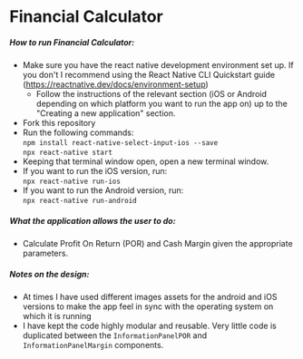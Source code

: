 # Financial Calculator

##### How to run Financial Calculator:
- Make sure you have the react native development environment set up. If you don't I recommend using the React Native CLI Quickstart guide (https://reactnative.dev/docs/environment-setup)
	- Follow the instructions of the relevant section (iOS or Android depending on which platform you want to run the app on) up to the "Creating a new application" section.
- Fork this repository
- Run the following commands:  
`npm install react-native-select-input-ios --save`  
`npx react-native start`  
- Keeping that terminal window open, open a new terminal window.  
- If you want to run the iOS version, run:   
`npx react-native run-ios`  
- If you want to run the Android version, run:  
`npx react-native run-android`  

##### What the application allows the user to do:
- Calculate Profit On Return (POR) and Cash Margin given the appropriate parameters.

##### Notes on the design:
- At times I have used different images assets for the android and iOS versions to make the app feel in sync with the operating system on which it is running
- I have kept the code highly modular and reusable. Very little code is duplicated between the `InformationPanelPOR` and `InformationPanelMargin` components.
    

